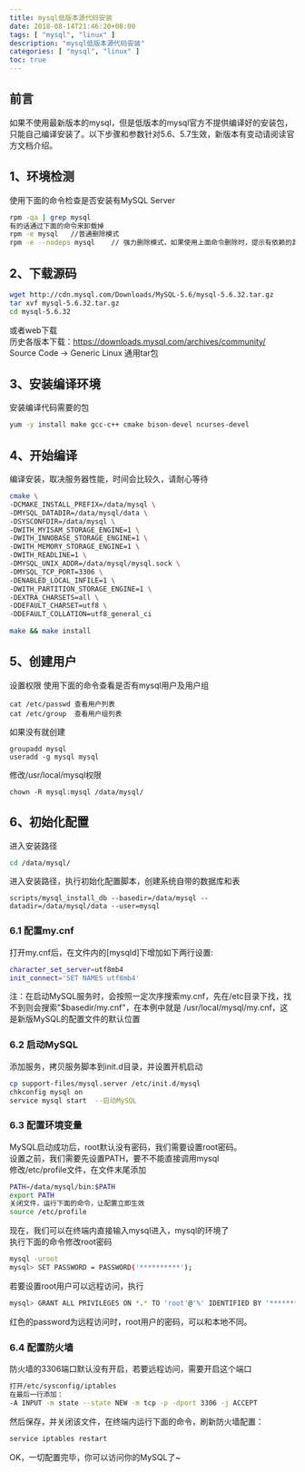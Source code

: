 ```yaml
---
title: mysql低版本源代码安装
date: 2018-08-14T21:46:20+08:00
tags: [ "mysql", "linux" ] 
description: "mysql低版本源代码安装"
categories: [ "mysql", "linux" ]
toc: true
---
```


## 前言
如果不使用最新版本的mysql，但是低版本的mysql官方不提供编译好的安装包，只能自己编译安装了。以下步骤和参数针对5.6、5.7生效，新版本有变动请阅读官方文档介绍。

## 1、环境检测
使用下面的命令检查是否安装有MySQL Server
```bash
rpm -qa | grep mysql
有的话通过下面的命令来卸载掉
rpm -e mysql   //普通删除模式
rpm -e --nodeps mysql    // 强力删除模式，如果使用上面命令删除时，提示有依赖的其它文件，则用该命令可以对其进行强力删除
```

## 2、下载源码
```bash
wget http://cdn.mysql.com/Downloads/MySQL-5.6/mysql-5.6.32.tar.gz
tar xvf mysql-5.6.32.tar.gz
cd mysql-5.6.32
```
或者web下载  
历史各版本下载：<https://downloads.mysql.com/archives/community/>  
Source Code -> Generic Linux 通用tar包

## 3、安装编译环境
安装编译代码需要的包
```bash
yum -y install make gcc-c++ cmake bison-devel ncurses-devel
```

## 4、开始编译
编译安装，取决服务器性能，时间会比较久，请耐心等待
```bash
cmake \
-DCMAKE_INSTALL_PREFIX=/data/mysql \
-DMYSQL_DATADIR=/data/mysql/data \
-DSYSCONFDIR=/data/mysql \
-DWITH_MYISAM_STORAGE_ENGINE=1 \
-DWITH_INNOBASE_STORAGE_ENGINE=1 \
-DWITH_MEMORY_STORAGE_ENGINE=1 \
-DWITH_READLINE=1 \
-DMYSQL_UNIX_ADDR=/data/mysql/mysql.sock \
-DMYSQL_TCP_PORT=3306 \
-DENABLED_LOCAL_INFILE=1 \
-DWITH_PARTITION_STORAGE_ENGINE=1 \
-DEXTRA_CHARSETS=all \
-DDEFAULT_CHARSET=utf8 \
-DDEFAULT_COLLATION=utf8_general_ci
 
make && make install
```

## 5、创建用户
设置权限
使用下面的命令查看是否有mysql用户及用户组
```
cat /etc/passwd 查看用户列表
cat /etc/group  查看用户组列表
```
如果没有就创建
```
groupadd mysql
useradd -g mysql mysql
```
修改/usr/local/mysql权限
```
chown -R mysql:mysql /data/mysql/
```

## 6、初始化配置
进入安装路径
```bash
cd /data/mysql/
```
进入安装路径，执行初始化配置脚本，创建系统自带的数据库和表
```
scripts/mysql_install_db --basedir=/data/mysql --datadir=/data/mysql/data --user=mysql
```

### 6.1 配置my.cnf
打开my.cnf后，在文件内的[mysqld]下增加如下两行设置:
```bash
character_set_server=utf8mb4
init_connect='SET NAMES utf8mb4'
```
注：在启动MySQL服务时，会按照一定次序搜索my.cnf，先在/etc目录下找，找不到则会搜索"$basedir/my.cnf"，在本例中就是 /usr/local/mysql/my.cnf，这是新版MySQL的配置文件的默认位置

### 6.2 启动MySQL
添加服务，拷贝服务脚本到init.d目录，并设置开机启动
```bash
cp support-files/mysql.server /etc/init.d/mysql
chkconfig mysql on
service mysql start  --启动MySQL
```
### 6.3 配置环境变量
MySQL启动成功后，root默认没有密码，我们需要设置root密码。  
设置之前，我们需要先设置PATH，要不不能直接调用mysql   
修改/etc/profile文件，在文件末尾添加
```bash
PATH=/data/mysql/bin:$PATH
export PATH
关闭文件，运行下面的命令，让配置立即生效
source /etc/profile
```
现在，我们可以在终端内直接输入mysql进入，mysql的环境了  
执行下面的命令修改root密码
```bash
mysql -uroot 
mysql> SET PASSWORD = PASSWORD('**********');
```
若要设置root用户可以远程访问，执行
```bash
mysql> GRANT ALL PRIVILEGES ON *.* TO 'root'@'%' IDENTIFIED BY '**********' WITH GRANT OPTION;
```
红色的password为远程访问时，root用户的密码，可以和本地不同。
### 6.4 配置防火墙
防火墙的3306端口默认没有开启，若要远程访问，需要开启这个端口
```bash
打开/etc/sysconfig/iptables
在最后一行添加：
-A INPUT -m state --state NEW -m tcp -p -dport 3306 -j ACCEPT
```
然后保存，并关闭该文件，在终端内运行下面的命令，刷新防火墙配置：
```bash
service iptables restart
```
 
OK，一切配置完毕，你可以访问你的MySQL了~